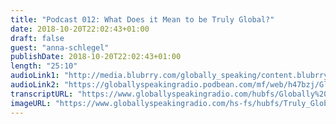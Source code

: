 ```yaml
---
title: "Podcast 012: What Does it Mean to be Truly Global?"
date: 2018-10-20T22:02:43+01:00
draft: false
guest: "anna-schlegel"
publishDate: 2018-10-20T22:02:43+01:00
length: "25:10"
audioLink1: "http://media.blubrry.com/globally_speaking/content.blubrry.com/globally_speaking/Globally-Speaking-0120_What-Does-it-Mean-to-be-Truly-Global.mp3"
audioLink2: "https://globallyspeakingradio.podbean.com/mf/web/h47bzj/Globally-Speaking-0120_What-Does-it-Mean-to-be-Truly-Global.mp3"
transcriptURL: "https://www.globallyspeakingradio.com/hubfs/Globally%20Speaking%20Episode%20Transcripts/Globally_Speaking_Podcast_012-Transcript.docx"
imageURL: "https://www.globallyspeakingradio.com/hs-fs/hubfs/Truly_Global.jpg"
---
```

